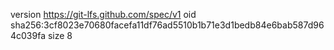 version https://git-lfs.github.com/spec/v1
oid sha256:3cf8023e70680facefa11df76ad5510b1b71e3d1bedb84e6bab587d964c039fa
size 8
